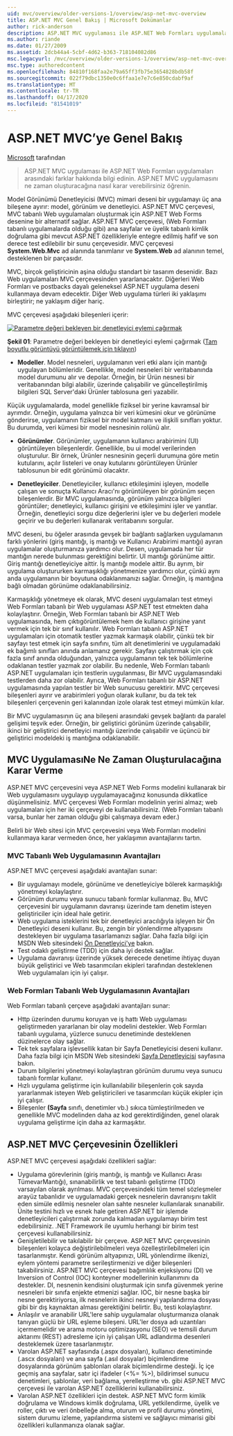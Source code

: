 ```yaml
---
uid: mvc/overview/older-versions-1/overview/asp-net-mvc-overview
title: ASP.NET MVC Genel Bakış | Microsoft Dokümanlar
author: rick-anderson
description: ASP.NET MVC uygulaması ile ASP.NET Web Formları uygulamaları arasındaki farklar hakkında bilgi edinin. ASP.NET MVC uygulamasını ne zaman oluşturacağına nasıl karar verebilirsiniz öğrenin.
ms.author: riande
ms.date: 01/27/2009
ms.assetid: 2dcb44a4-5cbf-4d62-b363-718104082d86
msc.legacyurl: /mvc/overview/older-versions-1/overview/asp-net-mvc-overview
msc.type: authoredcontent
ms.openlocfilehash: 84810f168faa2e79a65ff3fb75e3654828bdb58f
ms.sourcegitcommit: 022f79dbc1350e0c6ffaa1e7e7c6e850cdabf9af
ms.translationtype: MT
ms.contentlocale: tr-TR
ms.lasthandoff: 04/17/2020
ms.locfileid: "81541019"
---
```

# <a name="aspnet-mvc-overview"></a>ASP.NET MVC’ye Genel Bakış

[Microsoft](https://github.com/microsoft) tarafından

> ASP.NET MVC uygulaması ile ASP.NET Web Formları uygulamaları arasındaki farklar hakkında bilgi edinin. ASP.NET MVC uygulamasını ne zaman oluşturacağına nasıl karar verebilirsiniz öğrenin.

Model Görünümü Denetleyicisi (MVC) mimari deseni bir uygulamayı üç ana bileşene ayırır: model, görünüm ve denetleyici. ASP.NET MVC çerçevesi, MVC tabanlı Web uygulamaları oluşturmak için ASP.NET Web Forms desenine bir alternatif sağlar. ASP.NET MVC çerçevesi, (Web Formları tabanlı uygulamalarda olduğu gibi) ana sayfalar ve üyelik tabanlı kimlik doğrulama gibi mevcut ASP.NET özellikleriyle entegre edilmiş hafif ve son derece test edilebilir bir sunu çerçevesidir. MVC çerçevesi **System.Web.Mvc** ad alanında tanımlanır ve **System.Web** ad alanının temel, desteklenen bir parçasıdır.   
  
MVC, birçok geliştiricinin aşina olduğu standart bir tasarım desenidir. Bazı Web uygulamaları MVC çerçevesinden yararlanacaktır. Diğerleri Web Formları ve postbacks dayalı geleneksel ASP.NET uygulama deseni kullanmaya devam edecektir. Diğer Web uygulama türleri iki yaklaşımı birleştirir; ne yaklaşım diğer hariç.   
  
MVC çerçevesi aşağıdaki bileşenleri içerir:

[![Parametre değeri bekleyen bir denetleyici eylemi çağırmak](asp-net-mvc-overview/_static/image1.jpg)](asp-net-mvc-overview/_static/image1.png)

**Şekil 01**: Parametre değeri bekleyen bir denetleyici eylemi çağırmak ([Tam boyutlu görüntüyü görüntülemek için tıklayın](asp-net-mvc-overview/_static/image2.png))

- **Modeller**. Model nesneleri, uygulamanın veri etki alanı için mantığı uygulayan bölümleridir. Genellikle, model nesneleri bir veritabanında model durumunu alır ve depolar. Örneğin, bir Ürün nesnesi bir veritabanından bilgi alabilir, üzerinde çalışabilir ve güncelleştirilmiş bilgileri SQL Server'daki Ürünler tablosuna geri yazabilir.

Küçük uygulamalarda, model genellikle fiziksel bir yerine kavramsal bir ayrımdır. Örneğin, uygulama yalnızca bir veri kümesini okur ve görünüme gönderirse, uygulamanın fiziksel bir model katmanı ve ilişkili sınıfları yoktur. Bu durumda, veri kümesi bir model nesnesinin rolünü alır.

- **Görünümler**. Görünümler, uygulamanın kullanıcı arabirimini (UI) görüntüleyen bileşenlerdir. Genellikle, bu ui model verilerinden oluşturulur. Bir örnek, Ürünler nesnesinin geçerli durumuna göre metin kutularını, açılır listeleri ve onay kutularını görüntüleyen Ürünler tablosunun bir edit görünümü olacaktır.

- **Denetleyiciler**. Denetleyiciler, kullanıcı etkileşimini işleyen, modelle çalışan ve sonuçta Kullanıcı Aracı'nı görüntüleyen bir görünüm seçen bileşenlerdir. Bir MVC uygulamasında, görünüm yalnızca bilgileri görüntüler; denetleyici, kullanıcı girişini ve etkileşimini işler ve yanıtlar. Örneğin, denetleyici sorgu dize değerlerini işler ve bu değerleri modele geçirir ve bu değerleri kullanarak veritabanını sorgular.

MVC deseni, bu öğeler arasında gevşek bir bağlantı sağlarken uygulamanın farklı yönlerini (giriş mantığı, iş mantığı ve Kullanıcı Arabirimi mantığı) ayıran uygulamalar oluşturmanıza yardımcı olur. Desen, uygulamada her tür mantığın nerede bulunması gerektiğini belirtir. UI mantığı görünüme aittir. Giriş mantığı denetleyiciye aittir. İş mantığı modele aittir. Bu ayrım, bir uygulama oluştururken karmaşıklığı yönetmenize yardımcı olur, çünkü aynı anda uygulamanın bir boyutuna odaklanmanızı sağlar. Örneğin, iş mantığına bağlı olmadan görünüme odaklanabilirsiniz.   
  
Karmaşıklığı yönetmeye ek olarak, MVC deseni uygulamaları test etmeyi Web Formları tabanlı bir Web uygulaması ASP.NET test etmekten daha kolaylaştırır. Örneğin, Web Formları tabanlı bir ASP.NET Web uygulamasında, hem çıktıgörüntülemek hem de kullanıcı girişine yanıt vermek için tek bir sınıf kullanılır. Web Formları tabanlı ASP.NET uygulamaları için otomatik testler yazmak karmaşık olabilir, çünkü tek bir sayfayı test etmek için sayfa sınıfını, tüm alt denetimlerini ve uygulamadaki ek bağımlı sınıfları anında anlamanız gerekir. Sayfayı çalıştırmak için çok fazla sınıf anında olduğundan, yalnızca uygulamanın tek tek bölümlerine odaklanan testler yazmak zor olabilir. Bu nedenle, Web Formları tabanlı ASP.NET uygulamaları için testlerin uygulanması, Bir MVC uygulamasındaki testlerden daha zor olabilir. Ayrıca, Web Formları tabanlı bir ASP.NET uygulamasında yapılan testler bir Web sunucusu gerektirir. MVC çerçevesi bileşenleri ayırır ve arabirimleri yoğun olarak kullanır, bu da tek tek bileşenleri çerçevenin geri kalanından izole olarak test etmeyi mümkün kılar.   
  
Bir MVC uygulamasının üç ana bileşeni arasındaki gevşek bağlantı da paralel gelişimi teşvik eder. Örneğin, bir geliştirici görünüm üzerinde çalışabilir, ikinci bir geliştirici denetleyici mantığı üzerinde çalışabilir ve üçüncü bir geliştirici modeldeki iş mantığına odaklanabilir.

## <a name="deciding-when-to-create-an-mvc-application"></a>MVC UygulamasıNe Ne Zaman Oluşturulacağına Karar Verme

ASP.NET MVC çerçevesini veya ASP.NET Web Forms modelini kullanarak bir Web uygulamasını uygulayıp uygulamayacağınız konusunda dikkatlice düşünmelisiniz. MVC çerçevesi Web Formları modelinin yerini almaz; web uygulamaları için her iki çerçeveyi de kullanabilirsiniz. (Web Formları tabanlı varsa, bunlar her zaman olduğu gibi çalışmaya devam eder.)   
  
Belirli bir Web sitesi için MVC çerçevesini veya Web Formları modelini kullanmaya karar vermeden önce, her yaklaşımın avantajlarını tartın.

### <a name="advantages-of-an-mvc-based-web-application"></a>MVC Tabanlı Web Uygulamasının Avantajları

ASP.NET MVC çerçevesi aşağıdaki avantajları sunar:

- Bir uygulamayı modele, görünüme ve denetleyiciye bölerek karmaşıklığı yönetmeyi kolaylaştırır.
- Görünüm durumu veya sunucu tabanlı formlar kullanmaz. Bu, MVC çerçevesini bir uygulamanın davranışı üzerinde tam denetim isteyen geliştiriciler için ideal hale getirir.
- Web uygulama isteklerini tek bir denetleyici aracılığıyla işleyen bir Ön Denetleyici deseni kullanır. Bu, zengin bir yönlendirme altyapısını destekleyen bir uygulama tasarlamanızı sağlar. Daha fazla bilgi için MSDN Web sitesindeki [Ön Denetleyici'ye](https://go.microsoft.com/fwlink/?LinkId=106357 "Ön Kumanda") bakın.
- Test odaklı geliştirme (TDD) için daha iyi destek sağlar.
- Uygulama davranışı üzerinde yüksek derecede denetime ihtiyaç duyan büyük geliştirici ve Web tasarımcıları ekipleri tarafından desteklenen Web uygulamaları için iyi çalışır.

### <a name="advantages-of-a-web-forms-based-web-application"></a>Web Formları Tabanlı Web Uygulamasının Avantajları

Web Formları tabanlı çerçeve aşağıdaki avantajları sunar:

- Http üzerinden durumu koruyan ve iş hattı Web uygulaması geliştirmeden yararlanan bir olay modelini destekler. Web Formları tabanlı uygulama, yüzlerce sunucu denetiminde desteklenen düzinelerce olay sağlar.
- Tek tek sayfalara işlevsellik katan bir Sayfa Denetleyicisi deseni kullanır. Daha fazla bilgi için MSDN Web sitesindeki [Sayfa Denetleyicisi](https://go.microsoft.com/fwlink/?LinkId=106359 "Sayfa Denetleyici") sayfasına bakın.
- Durum bilgilerini yönetmeyi kolaylaştıran görünüm durumu veya sunucu tabanlı formlar kullanır.
- Hızlı uygulama geliştirme için kullanılabilir bileşenlerin çok sayıda yararlanmak isteyen Web geliştiricileri ve tasarımcıları küçük ekipler için iyi çalışır.
- Bileşenler **(Sayfa** sınıfı, denetimler vb.) sıkıca tümleştirilmeden ve genellikle MVC modelinden daha az kod gerektirdiğinden, genel olarak uygulama geliştirme için daha az karmaşıktır.

## <a name="features-of-the-aspnet-mvc-framework"></a>ASP.NET MVC Çerçevesinin Özellikleri

ASP.NET MVC çerçevesi aşağıdaki özellikleri sağlar:

- Uygulama görevlerinin (giriş mantığı, iş mantığı ve Kullanıcı Arası TümevarMantığı), sınanabilirlik ve test tabanlı geliştirme (TDD) varsayılan olarak ayrılması. MVC çerçevesindeki tüm temel sözleşmeler arayüz tabanlıdır ve uygulamadaki gerçek nesnelerin davranışını taklit eden simüle edilmiş nesneler olan sahte nesneler kullanılarak sınanabilir. Ünite testini hızlı ve esnek hale getiren ASP.NET bir işlemde denetleyicileri çalıştırmak zorunda kalmadan uygulamayı birim test edebilirsiniz. .NET Framework ile uyumlu herhangi bir birim test çerçevesi kullanabilirsiniz.
- Genişletilebilir ve takılabilir bir çerçeve. ASP.NET MVC çerçevesinin bileşenleri kolayca değiştirilebilmeleri veya özelleştirilebilmeleri için tasarlanmıştır. Kendi görünüm altyapınızı, URL yönlendirme ilkenizi, eylem yöntemi parametre serileştirmenizi ve diğer bileşenleri takabilirsiniz. ASP.NET MVC çerçevesi bağımlılık enjeksiyonu (DI) ve Inversion of Control (IOC) konteyner modellerinin kullanımını da destekler. DI, nesnenin kendisini oluşturmak için sınıfa güvenmek yerine nesneleri bir sınıfa enjekte etmenizi sağlar. IOC, bir nesne başka bir nesne gerektiriyorsa, ilk nesnelerin ikinci nesneyi yapılandırma dosyası gibi bir dış kaynaktan alması gerektiğini belirtir. Bu, testi kolaylaştırır.
- Anlaşılır ve aranabilir URL'lere sahip uygulamalar oluşturmanıza olanak tanıyan güçlü bir URL eşleme bileşeni. URL'ler dosya adı uzantıları içermemelidir ve arama motoru optimizasyonu (SEO) ve temsili durum aktarımı (REST) adresleme için iyi çalışan URL adlandırma desenleri desteklemek üzere tasarlanmıştır.
- Varolan ASP.NET sayfasında (.aspx dosyaları), kullanıcı denetiminde (.ascx dosyaları) ve ana sayfa (.asıl dosyalar) biçimlendirme dosyalarında görünüm şablonları olarak biçimlendirme desteği. İç içe geçmiş ana sayfalar, satır içi ifadeler (&lt;%= %&gt;), bildirimsel sunucu denetimleri, şablonlar, veri bağlama, yerelleştirme vb. gibi ASP.NET MVC çerçevesi ile varolan ASP.NET özelliklerini kullanabilirsiniz.
- Varolan ASP.NET özellikleri için destek. ASP.NET MVC form kimlik doğrulama ve Windows kimlik doğrulama, URL yetkilendirme, üyelik ve roller, çıktı ve veri önbelleğe alma, oturum ve profil durumu yönetimi, sistem durumu izleme, yapılandırma sistemi ve sağlayıcı mimarisi gibi özellikleri kullanmanıza olanak sağlar.
